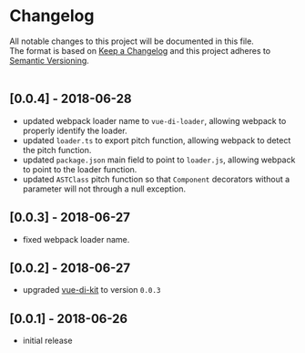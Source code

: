 # Changelog
All notable changes to this project will be documented in this file.<br/>
The format is based on [Keep a Changelog](http://keepachangelog.com/en/1.0.0/)
and this project adheres to [Semantic Versioning](http://semver.org/spec/v2.0.0.html).<br/><br/>

## [0.0.4] - 2018-06-28
* updated webpack loader name to `vue-di-loader`, allowing webpack to properly identify the loader.
* updated `loader.ts` to export pitch function, allowing webpack to detect the pitch function.
* updated `package.json` main field to point to `loader.js`, allowing webpack to point to the loader function.
* updated `ASTClass` pitch function so that `Component` decorators without a parameter will not through a null exception.

## [0.0.3] - 2018-06-27
* fixed webpack loader name.

## [0.0.2] - 2018-06-27
* upgraded [vue-di-kit](https://www.npmjs.com/package/vue-di-kit) to version `0.0.3`

## [0.0.1] - 2018-06-26
* initial release